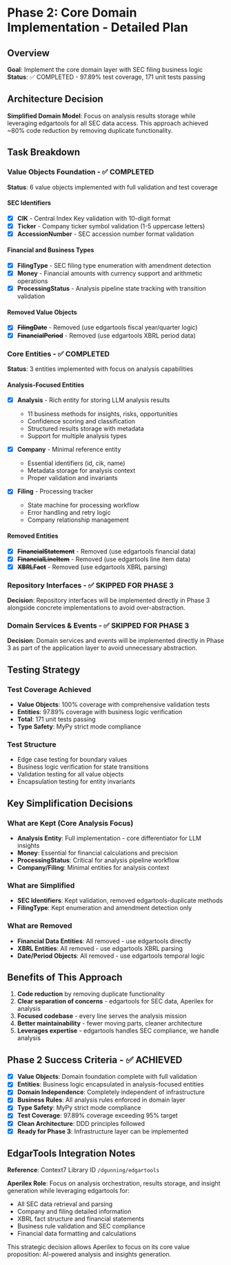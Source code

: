 # Phase 2: Core Domain Implementation - Detailed Plan

## Overview
**Goal**: Implement the core domain layer with SEC filing business logic
**Status**: ✅ COMPLETED - 97.89% test coverage, 171 unit tests passing

## Architecture Decision
**Simplified Domain Model**: Focus on analysis results storage while leveraging edgartools for all SEC data access. This approach achieved ~80% code reduction by removing duplicate functionality.

## Task Breakdown

### **Value Objects Foundation** - ✅ COMPLETED
**Status**: 6 value objects implemented with full validation and test coverage

#### SEC Identifiers
- [x] **CIK** - Central Index Key validation with 10-digit format
- [x] **Ticker** - Company ticker symbol validation (1-5 uppercase letters)
- [x] **AccessionNumber** - SEC accession number format validation

#### Financial and Business Types
- [x] **FilingType** - SEC filing type enumeration with amendment detection
- [x] **Money** - Financial amounts with currency support and arithmetic operations
- [x] **ProcessingStatus** - Analysis pipeline state tracking with transition validation

#### Removed Value Objects
- [x] **~~FilingDate~~** - Removed (use edgartools fiscal year/quarter logic)
- [x] **~~FinancialPeriod~~** - Removed (use edgartools XBRL period data)

### **Core Entities** - ✅ COMPLETED
**Status**: 3 entities implemented with focus on analysis capabilities

#### Analysis-Focused Entities
- [x] **Analysis** - Rich entity for storing LLM analysis results
  - 11 business methods for insights, risks, opportunities
  - Confidence scoring and classification
  - Structured results storage with metadata
  - Support for multiple analysis types

- [x] **Company** - Minimal reference entity
  - Essential identifiers (id, cik, name)
  - Metadata storage for analysis context
  - Proper validation and invariants

- [x] **Filing** - Processing tracker
  - State machine for processing workflow
  - Error handling and retry logic
  - Company relationship management

#### Removed Entities
- [x] **~~FinancialStatement~~** - Removed (use edgartools financial data)
- [x] **~~FinancialLineItem~~** - Removed (use edgartools line item data)
- [x] **~~XBRLFact~~** - Removed (use edgartools XBRL parsing)

### **Repository Interfaces** - ✅ SKIPPED FOR PHASE 3
**Decision**: Repository interfaces will be implemented directly in Phase 3 alongside concrete implementations to avoid over-abstraction.

### **Domain Services & Events** - ✅ SKIPPED FOR PHASE 3
**Decision**: Domain services and events will be implemented directly in Phase 3 as part of the application layer to avoid unnecessary abstraction.

## Testing Strategy

### Test Coverage Achieved
- **Value Objects**: 100% coverage with comprehensive validation tests
- **Entities**: 97.89% coverage with business logic verification
- **Total**: 171 unit tests passing
- **Type Safety**: MyPy strict mode compliance

### Test Structure
- Edge case testing for boundary values
- Business logic verification for state transitions
- Validation testing for all value objects
- Encapsulation testing for entity invariants

## Key Simplification Decisions

### What are Kept (Core Analysis Focus)
- **Analysis Entity**: Full implementation - core differentiator for LLM insights
- **Money**: Essential for financial calculations and precision
- **ProcessingStatus**: Critical for analysis pipeline workflow
- **Company/Filing**: Minimal entities for analysis context

### What are Simplified
- **SEC Identifiers**: Kept validation, removed edgartools-duplicate methods
- **FilingType**: Kept enumeration and amendment detection only

### What are Removed
- **Financial Data Entities**: All removed - use edgartools directly
- **XBRL Entities**: All removed - use edgartools XBRL parsing
- **Date/Period Objects**: All removed - use edgartools temporal logic

## Benefits of This Approach

1. **Code reduction** by removing duplicate functionality
2. **Clear separation of concerns** - edgartools for SEC data, Aperilex for analysis
3. **Focused codebase** - every line serves the analysis mission
4. **Better maintainability** - fewer moving parts, cleaner architecture
5. **Leverages expertise** - edgartools handles SEC compliance, we handle analysis

## Phase 2 Success Criteria - ✅ ACHIEVED

- [x] **Value Objects**: Domain foundation complete with full validation
- [x] **Entities**: Business logic encapsulated in analysis-focused entities
- [x] **Domain Independence**: Completely independent of infrastructure
- [x] **Business Rules**: All analysis rules enforced in domain layer
- [x] **Type Safety**: MyPy strict mode compliance
- [x] **Test Coverage**: 97.89% coverage exceeding 95% target
- [x] **Clean Architecture**: DDD principles followed
- [x] **Ready for Phase 3**: Infrastructure layer can be implemented

## EdgarTools Integration Notes

**Reference**: Context7 Library ID `/dgunning/edgartools`

**Aperilex Role**: Focus on analysis orchestration, results storage, and insight generation while leveraging edgartools for:
- All SEC data retrieval and parsing
- Company and filing detailed information
- XBRL fact structure and financial statements
- Business rule validation and SEC compliance
- Financial data formatting and calculations

This strategic decision allows Aperilex to focus on its core value proposition: AI-powered analysis and insights generation.
